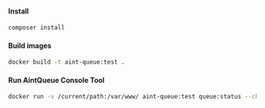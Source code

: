#### Install

```bash
composer install
```

#### Build images

```bash
docker build -t aint-queue:test .
```

#### Run AintQueue Console Tool

```bash
docker run -v /current/path:/var/www/ aint-queue:test queue:status --channel=example
```
